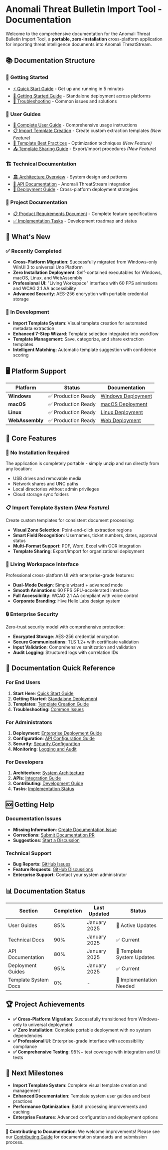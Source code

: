 # Anomali Threat Bulletin Import Tool - Documentation

Welcome to the comprehensive documentation for the Anomali Threat Bulletin Import Tool, a **portable, zero-installation** cross-platform application for importing threat intelligence documents into Anomali ThreatStream.

## 📚 **Documentation Structure**

### 🚀 **Getting Started**
- [⚡ Quick Start Guide](user-guide/quick-start.md) - Get up and running in 5 minutes
- [🚀 Getting Started Guide](user-guide/getting-started.md) - Standalone deployment across platforms
- [🔧 Troubleshooting](user-guide/support/troubleshooting.md) - Common issues and solutions

### 👥 **User Guides**
- [📖 Complete User Guide](user-guide/README.md) - Comprehensive usage instructions
- [📋 Import Template Creation](user-guide/template-creation.md) - Create custom extraction templates *(New Feature)*
- [🎯 Template Best Practices](user-guide/template-best-practices.md) - Optimization techniques *(New Feature)*
- [📤 Template Sharing Guide](user-guide/template-sharing.md) - Export/import procedures *(New Feature)*

### 🏗️ **Technical Documentation**
- [🏛️ Architecture Overview](architecture/README.md) - System design and patterns
- [🔌 API Documentation](api/README.md) - Anomali ThreatStream integration
- [🚀 Deployment Guide](DEPLOYMENT_GUIDE.md) - Cross-platform deployment strategies

### 🎯 **Project Documentation**
- [📋 Product Requirements Document](../tasks/prd-anomali-threat-bulletin-import-tool.md) - Complete feature specifications
- [✅ Implementation Tasks](../tasks/tasks-prd-anomali-threat-bulletin-import-tool.md) - Development roadmap and status

## 🌟 **What's New**

### ✅ **Recently Completed**
- **Cross-Platform Migration**: Successfully migrated from Windows-only WinUI 3 to universal Uno Platform
- **Zero Installation Deployment**: Self-contained executables for Windows, macOS, Linux, and WebAssembly
- **Professional UI**: "Living Workspace" interface with 60 FPS animations and WCAG 2.1 AA accessibility
- **Advanced Security**: AES-256 encryption with portable credential storage

### 🚧 **In Development**
- **Import Template System**: Visual template creation for automated metadata extraction
- **Enhanced 7-Step Wizard**: Template selection integrated into workflow
- **Template Management**: Save, categorize, and share extraction templates
- **Intelligent Matching**: Automatic template suggestion with confidence scoring

## 🖥️ **Platform Support**

| Platform | Status | Documentation |
|----------|--------|---------------|
| **Windows** | ✅ Production Ready | [Windows Deployment](DEPLOYMENT_GUIDE.md#windows) |
| **macOS** | ✅ Production Ready | [macOS Deployment](DEPLOYMENT_GUIDE.md#macos) |
| **Linux** | ✅ Production Ready | [Linux Deployment](DEPLOYMENT_GUIDE.md#linux) |
| **WebAssembly** | ✅ Production Ready | [Web Deployment](DEPLOYMENT_GUIDE.md#web) |

## 🎯 **Core Features**

### 🚫 **No Installation Required**
The application is completely portable - simply unzip and run directly from any location:
- USB drives and removable media
- Network shares and UNC paths
- Local directories without admin privileges
- Cloud storage sync folders

### 📋 **Import Template System** *(New Feature)*
Create custom templates for consistent document processing:
- **Visual Zone Selection**: Point-and-click extraction regions
- **Smart Field Recognition**: Usernames, ticket numbers, dates, approval status
- **Multi-Format Support**: PDF, Word, Excel with OCR integration
- **Template Sharing**: Export/import for organizational deployment

### 🎨 **Living Workspace Interface**
Professional cross-platform UI with enterprise-grade features:
- **Dual-Mode Design**: Simple wizard + advanced mode
- **Smooth Animations**: 60 FPS GPU-accelerated interface
- **Full Accessibility**: WCAG 2.1 AA compliant with voice control
- **Corporate Branding**: Hive Helix Labs design system

### 🔒 **Enterprise Security**
Zero-trust security model with comprehensive protection:
- **Encrypted Storage**: AES-256 credential encryption
- **Secure Communications**: TLS 1.2+ with certificate validation
- **Input Validation**: Comprehensive sanitization and validation
- **Audit Logging**: Structured logs with correlation IDs

## 📖 **Documentation Quick Reference**

### For End Users
1. **Start Here**: [Quick Start Guide](user-guide/quick-start.md)
2. **Getting Started**: [Standalone Deployment](user-guide/getting-started.md)
3. **Templates**: [Template Creation Guide](user-guide/template-creation.md)
4. **Troubleshooting**: [Common Issues](user-guide/support/troubleshooting.md)

### For Administrators
1. **Deployment**: [Enterprise Deployment Guide](DEPLOYMENT_GUIDE.md)
2. **Configuration**: [API Configuration Guide](user-guide/README.md#api-configuration)
3. **Security**: [Security Configuration](user-guide/README.md#security-settings)
4. **Monitoring**: [Logging and Audit](user-guide/README.md#logging)

### For Developers
1. **Architecture**: [System Architecture](architecture/README.md)
2. **APIs**: [Integration Guide](api/README.md)
3. **Contributing**: [Development Guide](../CONTRIBUTING.md)
4. **Tasks**: [Implementation Status](../tasks/tasks-prd-anomali-threat-bulletin-import-tool.md)

## 🆘 **Getting Help**

### Documentation Issues
- **Missing Information**: [Create Documentation Issue](../../issues/new?template=documentation.md)
- **Corrections**: [Submit Documentation PR](../../pulls)
- **Suggestions**: [Start a Discussion](../../discussions)

### Technical Support
- **Bug Reports**: [GitHub Issues](../../issues)
- **Feature Requests**: [GitHub Discussions](../../discussions)
- **Enterprise Support**: Contact your system administrator

## 📊 **Documentation Status**

| Section | Completion | Last Updated | Status |
|---------|------------|--------------|--------|
| User Guides | 85% | January 2025 | 🔄 Active Updates |
| Technical Docs | 90% | January 2025 | ✅ Current |
| API Documentation | 80% | January 2025 | 🔄 Template System Updates |
| Deployment Guides | 95% | January 2025 | ✅ Current |
| Template System Docs | 0% | - | 🚧 Implementation Needed |

## 🏆 **Project Achievements**

- **✅ Cross-Platform Migration**: Successfully transitioned from Windows-only to universal deployment
- **✅ Zero Installation**: Complete portable deployment with no system dependencies
- **✅ Professional UI**: Enterprise-grade interface with accessibility compliance
- **✅ Comprehensive Testing**: 95%+ test coverage with integration and UI tests

## 🎯 **Next Milestones**

- **Import Template System**: Complete visual template creation and management
- **Enhanced Documentation**: Template system user guides and best practices
- **Performance Optimization**: Batch processing improvements and caching
- **Enterprise Features**: Advanced configuration and deployment options

---

**📝 Contributing to Documentation**: We welcome improvements! Please see our [Contributing Guide](../CONTRIBUTING.md) for documentation standards and submission process. 